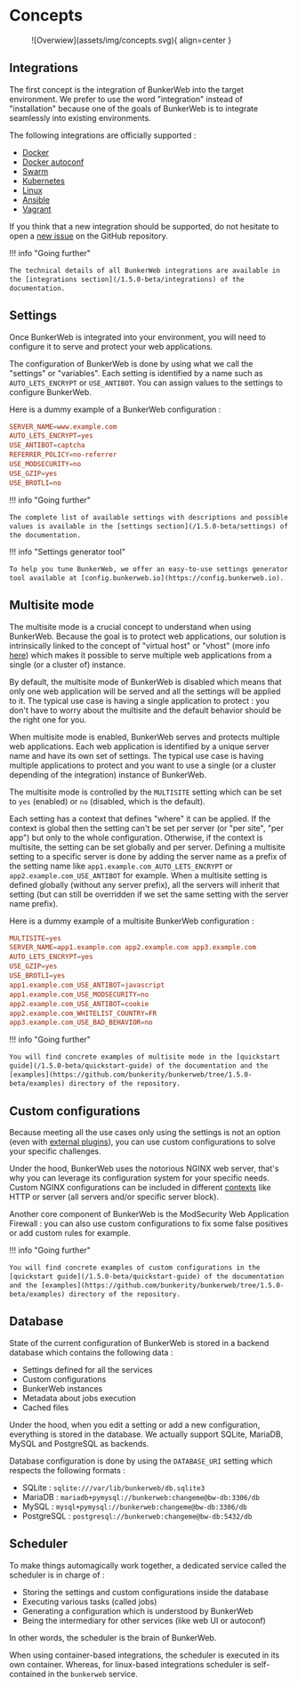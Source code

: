 # Concepts

<figure markdown>
  ![Overwiew](assets/img/concepts.svg){ align=center }
</figure>

## Integrations

The first concept is the integration of BunkerWeb into the target environment. We prefer to use the word "integration" instead of "installation" because one of the goals of BunkerWeb is to integrate seamlessly into existing environments.

The following integrations are officially supported :

- [Docker](/1.5.0-beta/integrations/#docker)
- [Docker autoconf](/1.5.0-beta/integrations/#docker-autoconf)
- [Swarm](/1.5.0-beta/integrations/#swarm)
- [Kubernetes](/1.5.0-beta/integrations/#kubernetes)
- [Linux](/1.5.0-beta/integrations/#linux)
- [Ansible](/1.5.0-beta/integrations/#ansible)
- [Vagrant](/1.5.0-beta/integrations/#vagrant)

If you think that a new integration should be supported, do not hesitate to open a [new issue](https://github.com/bunkerity/bunkerweb/issues) on the GitHub repository.

!!! info "Going further"

    The technical details of all BunkerWeb integrations are available in the [integrations section](/1.5.0-beta/integrations) of the documentation.

## Settings

Once BunkerWeb is integrated into your environment, you will need to configure it to serve and protect your web applications.

The configuration of BunkerWeb is done by using what we call the "settings" or "variables". Each setting is identified by a name such as `AUTO_LETS_ENCRYPT` or `USE_ANTIBOT`. You can assign values to the settings to configure BunkerWeb.

Here is a dummy example of a BunkerWeb configuration :

```conf
SERVER_NAME=www.example.com
AUTO_LETS_ENCRYPT=yes
USE_ANTIBOT=captcha
REFERRER_POLICY=no-referrer
USE_MODSECURITY=no
USE_GZIP=yes
USE_BROTLI=no
```

!!! info "Going further"

    The complete list of available settings with descriptions and possible values is available in the [settings section](/1.5.0-beta/settings) of the documentation.

!!! info "Settings generator tool"

    To help you tune BunkerWeb, we offer an easy-to-use settings generator tool available at [config.bunkerweb.io](https://config.bunkerweb.io).

## Multisite mode

The multisite mode is a crucial concept to understand when using BunkerWeb. Because the goal is to protect web applications, our solution is intrinsically linked to the concept of "virtual host" or "vhost" (more info [here](https://en.wikipedia.org/wiki/Virtual_hosting)) which makes it possible to serve multiple web applications from a single (or a cluster of) instance.

By default, the multisite mode of BunkerWeb is disabled which means that only one web application will be served and all the settings will be applied to it. The typical use case is having a single application to protect : you don't have to worry about the multisite and the default behavior should be the right one for you.

When multisite mode is enabled, BunkerWeb serves and protects multiple web applications. Each web application is identified by a unique server name and have its own set of settings. The typical use case is having multiple applications to protect and you want to use a single (or a cluster depending of the integration) instance of BunkerWeb.

The multisite mode is controlled by the `MULTISITE` setting which can be set to `yes` (enabled) or `no` (disabled, which is the default).

Each setting has a context that defines "where" it can be applied. If the context is global then the setting can't be set per server (or "per site", "per app") but only to the whole configuration. Otherwise, if the context is multisite, the setting can be set globally and per server. Defining a multisite setting to a specific server is done by adding the server name as a prefix of the setting name like `app1.example.com_AUTO_LETS_ENCRYPT` or `app2.example.com_USE_ANTIBOT` for example. When a multisite setting is defined globally (without any server prefix), all the servers will inherit that setting (but can still be overridden if we set the same setting with the server name prefix).

Here is a dummy example of a multisite BunkerWeb configuration :

```conf
MULTISITE=yes
SERVER_NAME=app1.example.com app2.example.com app3.example.com
AUTO_LETS_ENCRYPT=yes
USE_GZIP=yes
USE_BROTLI=yes
app1.example.com_USE_ANTIBOT=javascript
app1.example.com_USE_MODSECURITY=no
app2.example.com_USE_ANTIBOT=cookie
app2.example.com_WHITELIST_COUNTRY=FR
app3.example.com_USE_BAD_BEHAVIOR=no
```

!!! info "Going further"

    You will find concrete examples of multisite mode in the [quickstart guide](/1.5.0-beta/quickstart-guide) of the documentation and the [examples](https://github.com/bunkerity/bunkerweb/tree/1.5.0-beta/examples) directory of the repository.

## Custom configurations

Because meeting all the use cases only using the settings is not an option (even with [external plugins](/1.5.0-beta/plugins)), you can use custom configurations to solve your specific challenges.

Under the hood, BunkerWeb uses the notorious NGINX web server, that's why you can leverage its configuration system for your specific needs. Custom NGINX configurations can be included in different [contexts](https://docs.nginx.com/nginx/admin-guide/basic-functionality/managing-configuration-files/#contexts) like HTTP or server (all servers and/or specific server block).

Another core component of BunkerWeb is the ModSecurity Web Application Firewall : you can also use custom configurations to fix some false positives or add custom rules for example.

!!! info "Going further"

    You will find concrete examples of custom configurations in the [quickstart guide](/1.5.0-beta/quickstart-guide) of the documentation and the [examples](https://github.com/bunkerity/bunkerweb/tree/1.5.0-beta/examples) directory of the repository.

## Database

State of the current configuration of BunkerWeb is stored in a backend database which contains the following data :

- Settings defined for all the services
- Custom configurations 
- BunkerWeb instances
- Metadata about jobs execution
- Cached files

Under the hood, when you edit a setting or add a new configuration, everything is stored in the database. We actually support SQLite, MariaDB, MySQL and PostgreSQL as backends.

Database configuration is done by using the `DATABASE_URI` setting which respects the following formats :

- SQLite : `sqlite:///var/lib/bunkerweb/db.sqlite3`
- MariaDB : `mariadb+pymysql://bunkerweb:changeme@bw-db:3306/db`
- MySQL : `mysql+pymysql://bunkerweb:changeme@bw-db:3306/db`
- PostgreSQL : `postgresql://bunkerweb:changeme@bw-db:5432/db`

## Scheduler

To make things automagically work together, a dedicated service called the scheduler is in charge of :

- Storing the settings and custom configurations inside the database
- Executing various tasks (called jobs)
- Generating a configuration which is understood by BunkerWeb
- Being the intermediary for other services (like web UI or autoconf)

In other words, the scheduler is the brain of BunkerWeb.

When using container-based integrations, the scheduler is executed in its own container. Whereas, for linux-based integrations scheduler is self-contained in the `bunkerweb` service.